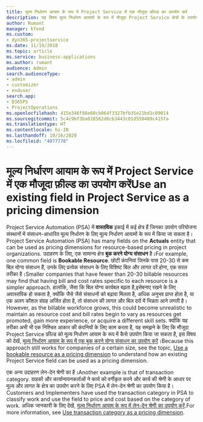 ```yaml
---
title: मूल्य निर्धारण आयाम के रूप में Project Service में एक मौजूदा फ़ील्ड का उपयोग करें
description: यह विषय मूल्य निर्धारण आयामों के रूप में मौजूदा Project Service क्षेत्रों के उपयोग के बारे में जानकारी प्रदान करता है।
author: Rumant
manager: kfend
ms.custom:
- dyn365-projectservice
ms.date: 11/19/2018
ms.topic: article
ms.service: business-applications
ms.author: rumant
audience: Admin
search.audienceType:
- admin
- customizer
- enduser
search.app:
- D365PS
- ProjectOperations
ms.openlocfilehash: 415e346f88e60cb064f3327bfb35e21bd1c89014
ms.sourcegitcommit: 5c4c9bf3ba018562d6cb3443c01d550489c415fa
ms.translationtype: HT
ms.contentlocale: hi-IN
ms.lasthandoff: 10/16/2020
ms.locfileid: "4077778"
---
```

# <a name="use-an-existing-field-in-project-service-as-a-pricing-dimension"></a><span data-ttu-id="71fdd-103">मूल्य निर्धारण आयाम के रूप में Project Service में एक मौजूदा फ़ील्ड का उपयोग करें</span><span class="sxs-lookup"><span data-stu-id="71fdd-103">Use an existing field in Project Service as a pricing dimension</span></span>

<span data-ttu-id="71fdd-104">Project Service Automation (PSA) में **वास्तविक** इकाई में कई क्षेत्र हैं जिनका उपयोग परियोजना संस्थानों में संसाधन-आधारित मूल्य निर्धारण के लिए मूल्य निर्धारण आयामों के रूप में किया जा सकता है।</span><span class="sxs-lookup"><span data-stu-id="71fdd-104">Project Service Automation (PSA) has many fields on the **Actuals** entity that can be used as pricing dimensions for resource-based pricing in project organizations.</span></span> <span data-ttu-id="71fdd-105">उदाहरण के लिए, एक सामान्य क्षेत्र **बुक करने योग्य संसाधन** है।</span><span class="sxs-lookup"><span data-stu-id="71fdd-105">For example, one common field is **Bookable Resource**.</span></span> <span data-ttu-id="71fdd-106">छोटी कंपनियां जिनके पास 20-30 से कम बिल योग्य संसाधन हैं, उनके लिए प्रत्येक संसाधन के लिए विशिष्ट बिल और लागत दरें होना, एक सरल तरीका है।</span><span class="sxs-lookup"><span data-stu-id="71fdd-106">Smaller companies that have fewer than 20-30 billable resources may find that having bill and cost rates specific to each resource is a simpler approach.</span></span> <span data-ttu-id="71fdd-107">हालांकि, जैसा कि बिल योग्य कार्यबल बढ़ता है,इसेबनाए रखने के लिए अवास्तविक हो सकता है, क्योंकि जैसे जैसे संसाधनों को बढ़ावा मिलता है, अधिक अनुभव प्राप्त होता है, या एक अलग कौशल संग्रह अर्जित होता है, तो संसाधन की लागत और बिल दरों में भिन्नता आने लगती है।</span><span class="sxs-lookup"><span data-stu-id="71fdd-107">However, as the billable workforce grows, this could become unrealistic to maintain as resource cost and bill rates begin to vary as resources get promoted, gain more experience, or acquire a different skill sets.</span></span> <span data-ttu-id="71fdd-108">क्योंकि यह तरीका अभी भी एक निश्चित आकार की कंपनियों के लिए काम करता है, यह समझने के लिए कि मौजूदा Project Service फ़ील्ड को मूल्य निर्धारण आयाम के रूप में कैसे उपयोग किया जा सकता है, इस विषय को देखें, [मूल्य निर्धारण आयाम के रूप में एक बुक करने योग्य संसाधन का उपयोग करें](bookable-resource-pricing-dimension.md)।</span><span class="sxs-lookup"><span data-stu-id="71fdd-108">Because this approach still works for companies of a certain size, see the topic, [Use a bookable resource as a pricing dimension](bookable-resource-pricing-dimension.md) to understand how an existing Project Service field can be used as a pricing dimension.</span></span>

<span data-ttu-id="71fdd-109">एक अन्य उदाहरण लेन-देन श्रेणी का है।</span><span class="sxs-lookup"><span data-stu-id="71fdd-109">Another example is that of transaction category.</span></span> <span data-ttu-id="71fdd-110">ग्राहकों और कार्यान्वयनकर्ताओं ने कार्य को वर्गीकृत करने और कार्य की श्रेणी के आधार पर मूल्य और लागत के क्षेत्र का उपयोग करने के लिए PSA में लेन-देन श्रेणी का उपयोग किया है।</span><span class="sxs-lookup"><span data-stu-id="71fdd-110">Customers and Implementers have used the transaction category in PSA to classify work and use the field to price and cost based on the category of work.</span></span> <span data-ttu-id="71fdd-111">अधिक जानकारी के लिए देखें, [मूल्य निर्धारण आयाम के रूप में लेन-देन श्रेणी का उपयोग करें](transaction-category-pricing-dimension.md).</span><span class="sxs-lookup"><span data-stu-id="71fdd-111">For more information, see [Use transaction category as a pricing dimension](transaction-category-pricing-dimension.md).</span></span>
